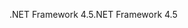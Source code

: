 <span data-ttu-id="515c4-101">.NET Framework 4.5</span><span class="sxs-lookup"><span data-stu-id="515c4-101">.NET Framework 4.5</span></span>
